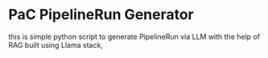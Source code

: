 # PaC PipelineRun Generator
this is simple python script to generate PipelineRun via LLM with the help of RAG built using Llama stack,
